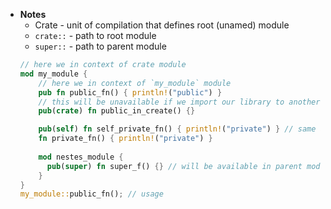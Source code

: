 - **Notes**
	- Crate - unit of compilation that defines root (unamed) module 
	- `crate::` - path to root module
	- `super::` - path to parent module
	```rust
	// here we in context of crate module
	mod my_module {
		// here we in context of `my_module` module
		pub fn public_fn() { println!("public") }
		// this will be unavailable if we import our library to another library
		pub(crate) fn public_in_create() {} 

		pub(self) fn self_private_fn() { println!("private") } // same as below
		fn private_fn() { println!("private") }
		
		mod nestes_module {
		  pub(super) fn super_f() {} // will be available in parent module 
		}
  	}
	my_module::public_fn(); // usage
	```